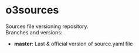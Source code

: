 # o3sources

Sources file versioning repository. <br>
Branches and versions:
 
 - **master**: Last & official version of source.yaml file
 


